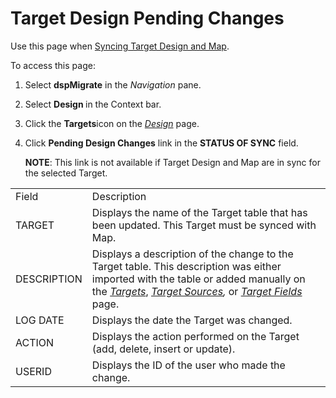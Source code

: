 # Target Design Pending Changes

<div class="use">

Use this page when [Syncing Target Design and
Map](../Use_Cases/Sync_Map_and_Target_Design_TD.htm).

</div>

To access this page:

1.  Select <span style="font-weight: bold;">dspMigrate</span> in the
    <span style="font-style: italic;">Navigation</span> pane.

2.  Select <span style="font-weight: bold;">Design </span>in the Context
    bar.

3.  Click the <span style="font-weight: bold;">Targets</span>icon on the
    *[Design](Design.htm)* page.

4.  Click <span style="font-weight: bold;">Pending Design Changes</span>
    link in the <span style="font-weight: bold;">STATUS OF SYNC</span>
    field.
    
    <span style="font-weight: bold;">NOTE</span>: This link is not
    available if Target Design and Map are in sync for the selected
    Target.

|             |                                                                                                                                                                                                                                                                                                                                                                                                               |
| ----------- | ------------------------------------------------------------------------------------------------------------------------------------------------------------------------------------------------------------------------------------------------------------------------------------------------------------------------------------------------------------------------------------------------------------- |
| Field       | Description                                                                                                                                                                                                                                                                                                                                                                                                   |
| TARGET      | Displays the name of the Target table that has been updated. This Target must be synced with Map.                                                                                                                                                                                                                                                                                                             |
| DESCRIPTION | Displays a description of the change to the Target table. This description was either imported with the table or added manually on the <span style="font-style: italic;">[Targets](Targets_H_Design.htm)</span>, <span style="font-style: italic;">[Target Sources](Target_Sources_H_Design.htm),</span> or <span style="font-style: italic;">[Target Fields](Target_Fields_H_Target_Design.htm)</span> page. |
| LOG DATE    | Displays the date the Target was changed.                                                                                                                                                                                                                                                                                                                                                                     |
| ACTION      | Displays the action performed on the Target (add, delete, insert or update).                                                                                                                                                                                                                                                                                                                                  |
| USERID      | Displays the ID of the user who made the change.                                                                                                                                                                                                                                                                                                                                                              |
